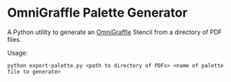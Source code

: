# OmniGraffle Palette Generator

A Python utility to generate an [OmniGraffle](https://www.omnigroup.com/omnigraffle) Stencil from a directory of PDF files.
 
Usage:

    python export-palette.py <path to directory of PDFs> <name of palette file to generate>